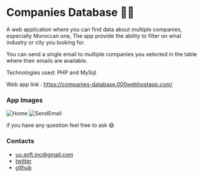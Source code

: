 # Companies Database 🏢💾

A web application where you can find data about multiple companies, especially Moroccan one, The app provide the ability to filter on what industry or city you looking for.

You can send a single email to multiple companies you selected in the table where their emails are available.

Technologies used: PHP and MySql

Web app link : https://companies-database.000webhostapp.com/

### App Images
![Home](https://user-images.githubusercontent.com/63449913/183288007-23c39abe-67c2-4224-a1b7-4ac9001da4d1.JPG)
![SendEmail](https://user-images.githubusercontent.com/63449913/183288011-4e2bf45d-b809-4eea-a67d-97051b9b7e32.JPG)


if you have any question feel free to ask :smile:
### Contacts
* uu.soft.inc@gmail.com
* [twitter](https://twitter.com/yahya_lz)
* [github](https://github.com/UUinc)
